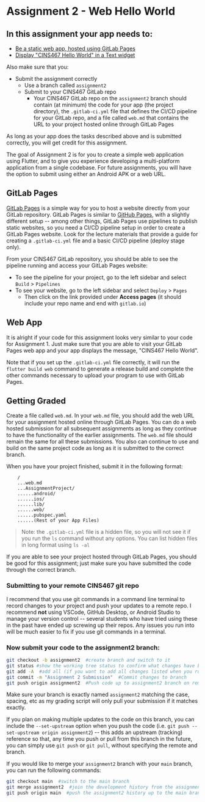 # Assignment 2 - Web Hello World

## In this assignment your app needs to:

* [Be a static web app, hosted using GitLab Pages](#gitlab-pages)
* [Display "CINS467 Hello World" in a Text widget](#web-app)

Also make sure that you:
* Submit the assignment correctly
  * Use a branch called `assignment2`
  * Submit to your CINS467 GitLab repo
    * Your CINS467 GitLab repo on the `assignment2` branch should contain (at minimum) the code for your app (the project directory), the `.gitlab-ci.yml` file that defines the CI/CD pipeline for your GitLab repo, and a file called `web.md` that contains the URL to your project hosted online through GitLab Pages

As long as your app does the tasks described above and is submitted correctly, you will get credit for this assignment.

The goal of Assignment 2 is for you to create a simple web application using Flutter, and to give you experience developing a multi-platform application from a single codebase. For future assignments, you will have the option to submit using either an Android APK or a web URL.

## GitLab Pages

[GitLab Pages](https://about.gitlab.com/stages-devops-lifecycle/pages/) is a simple way for you to host a website directly from your GitLab repository. GitLab Pages is similar to [GitHub Pages](https://pages.github.com/), with a slightly different setup -- among other things, GitLab Pages use pipelines to publish static websites, so you need a CI/CD pipeline setup in order to create a GitLab Pages website. Look for the lecture materials that provide a guide for creating a `.gitlab-ci.yml` file and a basic CI/CD pipeline (deploy stage only).

From your CINS467 GitLab repository, you should be able to see the pipeline running and access your GitLab Pages website:
* To see the pipeline for your project, go to the left sidebar and select `Build` > `Pipelines`
* To see your website, go to the left sidebar and select `Deploy` > `Pages`
  * Then click on the link provided under **Access pages** (it should include your repo name and end with `gitlab.io`)

## Web App

It is alright if your code for this assignment looks very similar to your code for Assignment 1. Just make sure that you are able to visit your GitLab Pages web app and your app displays the message, "CINS467 Hello World".

Note that if you set up the `.gitlab-ci.yml` file correctly, it will run the `flutter build web` command to generate a release build and complete the other commands necessary to upload your program to use with GitLab Pages.

## Getting Graded

Create a file called `web.md`. In your `web.md` file, you should add the web URL for your assignment hosted online through GitLab Pages. You can do a web hosted submission for all subsequent assignments as long as they continue to have the functionality of the earlier assignments. The `web.md` file should remain the same for all these submissions. You also can continue to use and build on the same project code as long as it is submitted to the correct branch.

When you have your project finished, submit it in the following format:

```
    /
    ...web.md
    ...AssignmentProject/
    ......android/
    ......ios/
    ......lib/
    ......web/
    ......pubspec.yaml
    ......(Rest of your App Files)
```

> Note: the `.gitlab-ci.yml` file is a hidden file, so you will not see it if you run the `ls` command without any options. You can list hidden files in long format using `ls -al`

If you are able to see your project hosted through GitLab Pages, you should be good for this assignment; just make sure you have submitted the code through the correct branch.

### Submitting to your remote CINS467 git repo

I recommend that you use git commands in a command line terminal to record changes to your project and push your updates to a remote repo. I recommend **not** using VSCode, GitHub Desktop, or Android Studio to manage your version control -- several students who have tried using these in the past have ended up screwing up their repos. Any issues you run into will be much easier to fix if you use git commands in a terminal.

### Now submit your code to the **assignment2** branch:

```bash
git checkout -b assignment2  #create branch and switch to it
git status #show the working tree status to confirm what changes have been made
git add -A  #add all (if you want to add all changes listed when you run 'git status')
git commit -m "Assignment 2 Submission"  #Commit changes to branch
git push origin assignment2  #Push code up to assignment2 branch on remote
```

Make sure your branch is exactly named `assignment2` matching the case, spacing, etc as my grading script will only pull your submission if it matches exactly.

If you plan on making multiple updates to the code on this branch, you can include the `--set-upstream` option when you push the code (i.e. `git push --set-upstream origin assignment2`) -- this adds an upstream (tracking) reference so that, any time you push or pull from this branch in the future, you can simply use `git push` or `git pull`, without specifying the remote and branch.

If you would like to merge your `assignment2` branch with your `main` branch, you can run the following commands:
```bash
git checkout main  #switch to the main branch
git merge assignment2  #join the development history from the assignment2 branch with the current (main) branch
git push origin main  #push the assignment2 history up to the main branch on the remote
```
